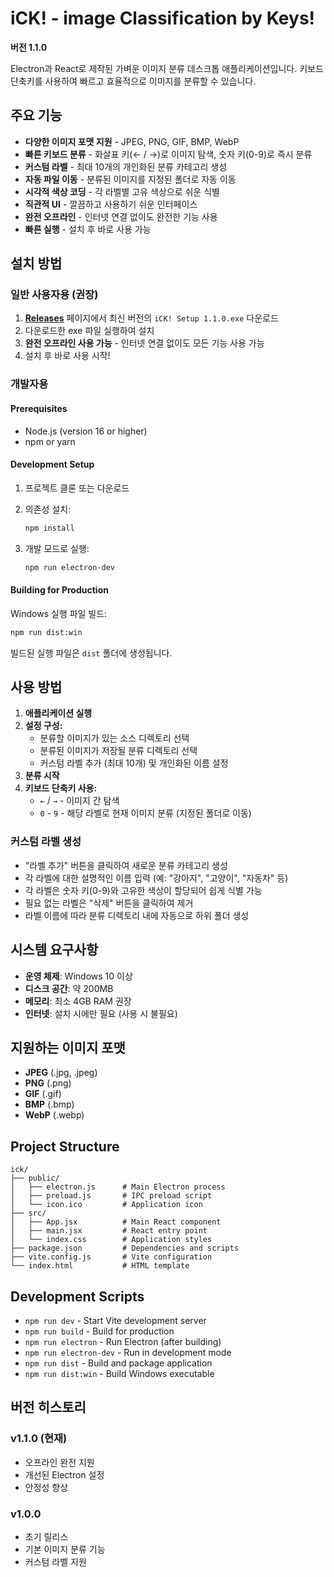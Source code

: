 # iCK! - image Classification by Keys!

**버전 1.1.0**

Electron과 React로 제작된 가벼운 이미지 분류 데스크톱 애플리케이션입니다.
키보드 단축키를 사용하여 빠르고 효율적으로 이미지를 분류할 수 있습니다.

## 주요 기능

- **다양한 이미지 포맷 지원** - JPEG, PNG, GIF, BMP, WebP
- **빠른 키보드 분류** - 화살표 키(← / →)로 이미지 탐색, 숫자 키(0-9)로 즉시 분류
- **커스텀 라벨** - 최대 10개의 개인화된 분류 카테고리 생성
- **자동 파일 이동** - 분류된 이미지를 지정된 폴더로 자동 이동
- **시각적 색상 코딩** - 각 라벨별 고유 색상으로 쉬운 식별
- **직관적 UI** - 깔끔하고 사용하기 쉬운 인터페이스
- **완전 오프라인** - 인터넷 연결 없이도 완전한 기능 사용
- **빠른 실행** - 설치 후 바로 사용 가능

## 설치 방법

### 일반 사용자용 (권장)

1. **[Releases](https://github.com/your-repo/ick/releases)** 페이지에서 최신 버전의 `iCK! Setup 1.1.0.exe` 다운로드
2. 다운로드한 exe 파일 실행하여 설치
3. **완전 오프라인 사용 가능** - 인터넷 연결 없이도 모든 기능 사용 가능
4. 설치 후 바로 사용 시작!

### 개발자용

#### Prerequisites

- Node.js (version 16 or higher)
- npm or yarn

#### Development Setup

1. 프로젝트 클론 또는 다운로드
2. 의존성 설치:
   ```bash
   npm install
   ```

3. 개발 모드로 실행:
   ```bash
   npm run electron-dev
   ```

#### Building for Production

Windows 실행 파일 빌드:

```bash
npm run dist:win
```

빌드된 실행 파일은 `dist` 폴더에 생성됩니다.

## 사용 방법

1. **애플리케이션 실행**
2. **설정 구성:**
   - 분류할 이미지가 있는 소스 디렉토리 선택
   - 분류된 이미지가 저장될 분류 디렉토리 선택
   - 커스텀 라벨 추가 (최대 10개) 및 개인화된 이름 설정
3. **분류 시작**
4. **키보드 단축키 사용:**
   - `←` / `→` - 이미지 간 탐색
   - `0` - `9` - 해당 라벨로 현재 이미지 분류 (지정된 폴더로 이동)

### 커스텀 라벨 생성

- "라벨 추가" 버튼을 클릭하여 새로운 분류 카테고리 생성
- 각 라벨에 대한 설명적인 이름 입력 (예: "강아지", "고양이", "자동차" 등)
- 각 라벨은 숫자 키(0-9)와 고유한 색상이 할당되어 쉽게 식별 가능
- 필요 없는 라벨은 "삭제" 버튼을 클릭하여 제거
- 라벨 이름에 따라 분류 디렉토리 내에 자동으로 하위 폴더 생성

## 시스템 요구사항

- **운영 체제**: Windows 10 이상
- **디스크 공간**: 약 200MB
- **메모리**: 최소 4GB RAM 권장
- **인터넷**: 설치 시에만 필요 (사용 시 불필요)

## 지원하는 이미지 포맷

- **JPEG** (.jpg, .jpeg)
- **PNG** (.png)
- **GIF** (.gif)
- **BMP** (.bmp)
- **WebP** (.webp)

## Project Structure

```
ick/
├── public/
│   ├── electron.js      # Main Electron process
│   ├── preload.js       # IPC preload script
│   └── icon.ico         # Application icon
├── src/
│   ├── App.jsx          # Main React component
│   ├── main.jsx         # React entry point
│   └── index.css        # Application styles
├── package.json         # Dependencies and scripts
├── vite.config.js       # Vite configuration
└── index.html           # HTML template
```

## Development Scripts

- `npm run dev` - Start Vite development server
- `npm run build` - Build for production
- `npm run electron` - Run Electron (after building)
- `npm run electron-dev` - Run in development mode
- `npm run dist` - Build and package application
- `npm run dist:win` - Build Windows executable

## 버전 히스토리

### v1.1.0 (현재)
- 오프라인 완전 지원
- 개선된 Electron 설정
- 안정성 향상

### v1.0.0
- 초기 릴리스
- 기본 이미지 분류 기능
- 커스텀 라벨 지원
